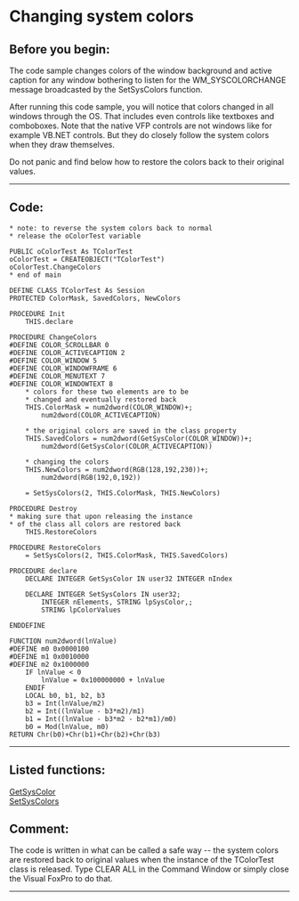 <link rel="stylesheet" type="text/css" href="../css/win32api.css">  
<link rel="stylesheet" href="https://cdnjs.cloudflare.com/ajax/libs/font-awesome/4.7.0/css/font-awesome.min.css">

# Changing system colors

## Before you begin:
The code sample changes colors of the window background and active caption for any window bothering to listen for the WM_SYSCOLORCHANGE message broadcasted by the SetSysColors function.  

After running this code sample, you will notice that colors changed in all windows through the OS. That includes even controls like textboxes and comboboxes. Note that the native VFP controls are not windows like for example VB.NET controls. But they do closely follow the system colors when they draw themselves.  

Do not panic and find below how to restore the colors back to their original values.  
  
***  


## Code:
```foxpro  
* note: to reverse the system colors back to normal
* release the oColorTest variable

PUBLIC oColorTest As TColorTest
oColorTest = CREATEOBJECT("TColorTest")
oColorTest.ChangeColors
* end of main

DEFINE CLASS TColorTest As Session
PROTECTED ColorMask, SavedColors, NewColors

PROCEDURE Init
	THIS.declare

PROCEDURE ChangeColors
#DEFINE COLOR_SCROLLBAR 0
#DEFINE COLOR_ACTIVECAPTION 2
#DEFINE COLOR_WINDOW 5
#DEFINE COLOR_WINDOWFRAME 6
#DEFINE COLOR_MENUTEXT 7
#DEFINE COLOR_WINDOWTEXT 8
	* colors for these two elements are to be
	* changed and eventually restored back
	THIS.ColorMask = num2dword(COLOR_WINDOW)+;
		num2dword(COLOR_ACTIVECAPTION)

	* the original colors are saved in the class property
	THIS.SavedColors = num2dword(GetSysColor(COLOR_WINDOW))+;
		num2dword(GetSysColor(COLOR_ACTIVECAPTION))

	* changing the colors
	THIS.NewColors = num2dword(RGB(128,192,230))+;
		num2dword(RGB(192,0,192))

	= SetSysColors(2, THIS.ColorMask, THIS.NewColors)

PROCEDURE Destroy
* making sure that upon releasing the instance
* of the class all colors are restored back
	THIS.RestoreColors

PROCEDURE RestoreColors
	= SetSysColors(2, THIS.ColorMask, THIS.SavedColors)

PROCEDURE declare
	DECLARE INTEGER GetSysColor IN user32 INTEGER nIndex

	DECLARE INTEGER SetSysColors IN user32;
		INTEGER nElements, STRING lpSysColor,;
		STRING lpColorValues

ENDDEFINE

FUNCTION num2dword(lnValue)
#DEFINE m0 0x0000100
#DEFINE m1 0x0010000
#DEFINE m2 0x1000000
	IF lnValue < 0
		lnValue = 0x100000000 + lnValue
	ENDIF
	LOCAL b0, b1, b2, b3
	b3 = Int(lnValue/m2)
	b2 = Int((lnValue - b3*m2)/m1)
	b1 = Int((lnValue - b3*m2 - b2*m1)/m0)
	b0 = Mod(lnValue, m0)
RETURN Chr(b0)+Chr(b1)+Chr(b2)+Chr(b3)  
```  
***  


## Listed functions:
[GetSysColor](../libraries/user32/GetSysColor.md)  
[SetSysColors](../libraries/user32/SetSysColors.md)  

## Comment:
The code is written in what can be called a safe way -- the system colors are restored back to original values when the instance of the TColorTest class is released. Type CLEAR ALL in the Command Window or simply close the Visual FoxPro to do that.  
  
***  

